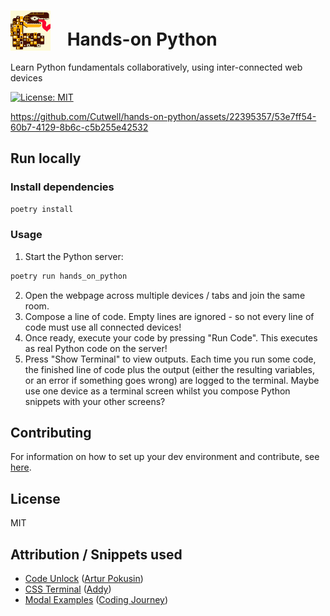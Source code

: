 # <img src="https://github.com/Cutwell/hands-on-python/blob/main/logo-64x64.png" style="width:64px;padding-right:20px;margin-bottom:-8px;"> Hands-on Python
 Learn Python fundamentals collaboratively, using inter-connected web devices

<!-- Find new badges at https://shields.io/badges -->
[![License: MIT](https://img.shields.io/badge/License-MIT-yellow.svg)](https://opensource.org/licenses/MIT)

https://github.com/Cutwell/hands-on-python/assets/22395357/53e7ff54-60b7-4129-8b6c-c5b255e42532

## Run locally

### Install dependencies

```sh
poetry install
```

### Usage

1. Start the Python server:

```sh
poetry run hands_on_python
```

2. Open the webpage across multiple devices / tabs and join the same room.
3. Compose a line of code. Empty lines are ignored - so not every line of code must use all connected devices!
4. Once ready, execute your code by pressing "Run Code". This executes as real Python code on the server!
5. Press "Show Terminal" to view outputs. Each time you run some code, the finished line of code plus the output (either the resulting variables, or an error if something goes wrong) are logged to the terminal. Maybe use one device as a terminal screen whilst you compose Python snippets with your other screens?

## Contributing

For information on how to set up your dev environment and contribute, see [here](.github/CONTRIBUTING.md).

## License

MIT

## Attribution / Snippets used

- [Code Unlock](https://codepen.io/apokusin/pen/njaZmW) ([Artur Pokusin](https://codepen.io/apokusin))
- [CSS Terminal](https://codepen.io/addyosmani/pen/avxmvN) ([Addy](https://codepen.io/addyo))
- [Modal Examples](https://codepen.io/Coding_Journey/pen/jOOBvqR) ([Coding Journey](https://codepen.io/Coding_Journey))
